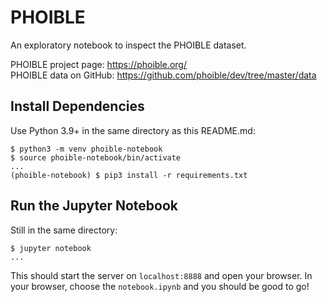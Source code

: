 # PHOIBLE

An exploratory notebook to inspect the PHOIBLE dataset.

PHOIBLE project page: https://phoible.org/  
PHOIBLE data on GitHub: https://github.com/phoible/dev/tree/master/data

## Install Dependencies

Use Python 3.9+ in the same directory as this README.md:

```
$ python3 -m venv phoible-notebook
$ source phoible-notebook/bin/activate
...
(phoible-notebook) $ pip3 install -r requirements.txt
```

## Run the Jupyter Notebook

Still in the same directory:

```
$ jupyter notebook
...
```

This should start the server on `localhost:8888` and open your browser.  In your browser, choose the `notebook.ipynb` and you should be good to go!